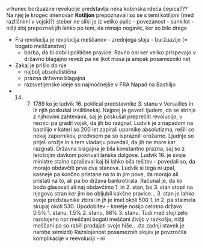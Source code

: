 vrhunec boržuazne revolucije predstavlja neka kobinska rdeča čepica??? Na njej je krogec imenovan **Kotiljon** prepoznavali so se s temi kotiljoni (med različnimi v vojski?) steber ne sliki je iz veliko palic - povezanost
	- sankilot - nižji sloj prepoznaš jih lahko po tem, da nimajo nogavic, ker so bile drage
- Fra revolucija je revolucija meščanov - zrednjega sloja - buržuazije (= bogato meščanstvo)
	- borba, da bi dobili politične pravice. Ravno oni ker veliko prispevajo v državno blagajno reveži pa ne (kot masa ja ampak posamezniki ne)
- Zakaj je prišlo do nje
	- najbolj absolutistična
	- prazna državna blagajna
	- razsvetljenske ideje so najmočnejše v FRA
Napad na Bastilijo
- 14. 7. 1789 ko je ludvik 16. poklical predstavnike 3. stanu v Versailles in iz njih poskušal izsilitinekaj. Najprej je govoril ljudem, da se strinja z njihovimi zahtevami, saj je poskušal preprečiti revolucijo, v resnici pa gradil vojsk, da jih bo razgnal. Ludvik je z napadom na bastilijo v kateri so 200 let zapirali upornike absolutizma, rešili so nekaj zapornikov, predvsem pa so ispraznili orožarno. Ljudnje so prijeli orožje in s tem vladarju povedali, da jih ne more kar razgnati. Državna blagajna je bila konstantno prazna, saj so z letošnjim davkom pokrivali lanske dolgove. Ludvik 16. je svoje ministre stalno spraševal kaj bi lahko bila rešitev - povedali so, da morajo obdavčiti prva dva stanova. Ludvik si tega ni upal, kasneje pa končno pristane na to in jim pove, da morajo ali pristati na to, ali pa bo država bankrotirala. Računal je, da ko bodo glasovali ali naj obdavčimo 1. in 2. stan, bo 3. stan stopil na njegovo stran ker jim bo obljubil kakšne pravice... 3. stan je lahko svoje predstavnike zbiral in jh je imel okoli 500 1. in 2. pa staimela skupaj okoli 530. Upodobitev - kmetje nosijo celotno državo 0.5% 1. stanu, 1.5% 2. stanu, 98% 3. stanu. Tudi med sloji zelo razslojeno npr meščani bogati meščani živijo v razkošju, nižji meščani pa so rabili prodajati svoje hiše.. .(ta zadnji stavek je narobe semizdi) Razslojenost posameznih slojev je povzročila komplikacije v reevoluciji - ni
